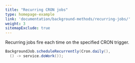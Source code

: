 ```yaml
---
title: "Recurring CRON jobs"
type: homepage-example
link: 'documentation/background-methods/recurring-jobs/'
weight: 3
sitemapExclude: true
---
```

Recurring jobs fire each time on the specified CRON trigger.

```java
BackgroundJob.scheduleRecurrently(Cron.daily(),
  () -> service.doWork());
```